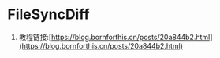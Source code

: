 # FileSyncDiff

1. 教程链接:[https://blog.bornforthis.cn/posts/20a844b2.html](https://blog.bornforthis.cn/posts/20a844b2.html)


